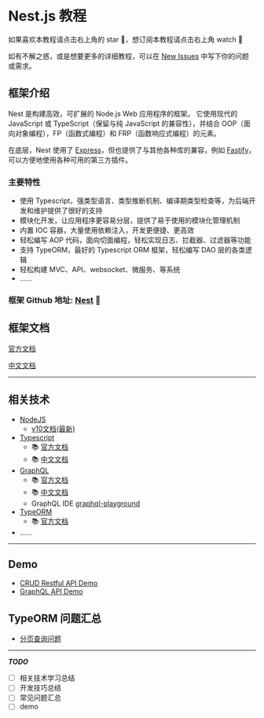 # Nest.js 教程

如果喜欢本教程请点击右上角的 star 🌟，想订阅本教程请点击右上角 watch 👀

如有不解之惑，或是想要更多的详细教程，可以在 [New Issues](https://github.com/dzzzzzy/Nestjs-Learning/issues/new) 中写下你的问题或需求。

## 框架介绍

Nest 是构建高效，可扩展的 Node.js Web 应用程序的框架。 它使用现代的 JavaScript 或 TypeScript（保留与纯 JavaScript 的兼容性），并结合 OOP（面向对象编程），FP（函数式编程）和 FRP（函数响应式编程）的元素。

在底层，Nest 使用了 [Express](https://github.com/expressjs/express)，但也提供了与其他各种库的兼容，例如 [Fastify](https://github.com/fastify/fastify)，可以方便地使用各种可用的第三方插件。

### 主要特性

- 使用 Typescript，强类型语言、类型推断机制、编译期类型检查等，为后端开发和维护提供了很好的支持
- 模块化开发，让应用程序更容易分层，提供了易于使用的模块化管理机制
- 内置 IOC 容器，大量使用依赖注入，开发更便捷、更高效
- 轻松编写 AOP 代码，面向切面编程，轻松实现日志、拦截器、过滤器等功能
- 支持 TypeORM，最好的 Typescript ORM 框架，轻松编写 DAO 层的各类逻辑
- 轻松构建 MVC、API、websocket、微服务、等系统
- ......

### 框架 Github 地址: [Nest](https://github.com/nestjs/nest) 🎁

## 框架文档

[官方文档](https://docs.nestjs.com)

[中文文档](https://docs.nestjs.cn)

----------

## 相关技术

- [NodeJS](https://nodejs.org)
  - [v10文档(最新)](https://nodejs.org/dist/latest-v10.x/docs/api/)
- [Typescript](https://www.typescriptlang.org)
  - 📚 [官方文档](https://www.typescriptlang.org/docs/home.html)
  - 📚 [中文文档](https://www.tslang.cn/docs/home.html)
- [GraphQL](https://github.com/graphql/graphql-js)
  - 📚 [官方文档](https://graphql.org)
  - 📚 [中文文档](https://graphql.cn)
  - GraphQL IDE [graphql-playground](https://github.com/prisma/graphql-playground)
- [TypeORM](https://github.com/typeorm/typeorm)
  - 📚 [官方文档](http://typeorm.io)
- ......

----------

## Demo

- [CRUD Restful API Demo](./demo/rest-api/README.md)
- [GraphQL API Demo](./demo/graphql-api/README.md)

## TypeORM 问题汇总

- [分页查询问题](./issues/typeorm/pagination/pagination.md)

----------

***TODO***

- [ ] 相关技术学习总结
- [ ] 开发技巧总结
- [ ] 常见问题汇总
- [ ] demo
